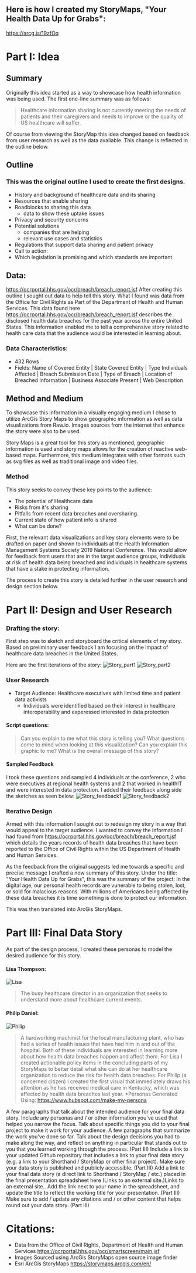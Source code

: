 ## Here is how I created my StoryMaps, "Your Health Data Up for Grabs": 
https://arcg.is/19zfOq
# Part I: Idea
## Summary
Originally this idea started as a way to showcase how health information was being used. 
The first one-line summary was as follows:
>Healthcare information sharing is not currently meeting
>the needs of patients and their caregivers and 
>needs to improve or the quality of US healthcare will suffer.

Of course from viewing the StoryMap this idea changed based on feedback from user research as well as the data avaliable.
This change is reflected in the outline below. 

## Outline
### This was the original outline I used to create the first designs. 
* History and background of healthcare data and its sharing
* Resources that enable sharing
* Roadblocks to sharing this data
  * data to show these uptake issues
* Privacy and security concerns
* Potential solutions
  * companies that are helping
  * relevant use cases and statistics
* Regulations that support data sharing and patient privacy
* Call to action:
* Which legislation is promising and which standards are important

## Data: 
https://ocrportal.hhs.gov/ocr/breach/breach_report.jsf 
After creating this outline I sought out data to help tell this story. 
What I found was data from the Office for Civil Rights as Part of the Department of Health and Human Services. This data found here https://ocrportal.hhs.gov/ocr/breach/breach_report.jsf describes the disclosed health data breaches for the past year across the entire United States. This information enabled me to tell a comprehensive story related to health care data that the audience would be interested in learning about. 

### Data Characteristics: 
* 432 Rows
* Fields: 
Name of Covered Entity | State	Covered Entity | Type	Individuals Affected | Breach Submission Date	| Type of Breach | Location of Breached Information	| Business Associate Present | Web Description

## Method and Medium
To showcase this information in a visually engaging medium I chose to utilize ArcGis Story Maps to show geographic information as well as data visualizations from Raw.io. Images sources from the internet that enhance the story were also to be used. 

Story Maps is a great tool for this story as mentioned, geographic information is used and story maps allows for the creation of reactive web-based maps. Furthermore, this medium integrates with other formats such as svg files as well as traditional image and video files. 

### Method
This story seeks to convey these key points to the audience:

* The potential of Healthcare data 
* Risks from it's sharing
* Pitfalls from recent data breaches and oversharing.
* Current state of how patient info is shared
* What can be done?

First, the relevant data visualizations and key story elements were to be drafted on paper and shown to individuals at the Health Information Management Systems Society 2019 National Conference. This would allow for feedback from users that are in the target audience groups, individuals at risk of health data being breached and individuals in healthcare systems that have a stake in protecting information. 

The process to create this story is detailed further in the user research and design section below. 

# Part II: Design and User Research
### Drafting the story:
First step was to sketch and storyboard the critical elements of my story. Based on preliminary user feedback I am focusing on the impact of healthcare data breaches in the United States. 

Here are the first iterations of the story:
![Story_part1](https://michael-cmu.github.io/portfolio/story_1.jpg) 
![Story_part2](https://michael-cmu.github.io/portfolio/story_2.jpg)

### User Research
* Target Audience: Healthcare executives with limited time and patient data activists 
  * Individuals were identified based on their interest in healthcare interoperability and experessed interested in data protection 
#### Script questions: 
> Can you explain to me what this story is telling you? 
> What questions come to mind when looking at this visualization? Can you explain this graphic to me? 
> What is the overall message of this story?

#### Sampled Feedback
I took these questions and sampled 4 individuals at the conference, 2 who were executives at regional health systems and 2 that worked in healthIT and were interested in data protection. I added their feedback along side the sketches as seen below:
![Story_feedback1](https://michael-cmu.github.io/portfolio/storyfeedback_1.jpg) 
![Story_feedback2](https://michael-cmu.github.io/portfolio/storyfeedback_1.jpg)

### Iterative Design
Armed with this information I sought out to redesign my story in a way that would appeal to the target audience. I wanted to convey the information I had found from https://ocrportal.hhs.gov/ocr/breach/breach_report.jsf which details the years records of health data breaches that have been reported to the Office of Civil Rights within the US Department of Health and Human Services.

As the feedback from the original suggests led me towards a specific and precise message I crafted a new summary of this story. 
Under the title: "Your Health Data Up for Grabs", this was the summary of the project:
In the digital age, our personal health records are vunerable to being stolen, lost, or sold for malacious reasons. With millions of Americans being affected by these data breaches it is time something is done to protect our information. 

This was then translated into ArcGis StoryMaps. 

# Part III: Final Data Story
As part of the design process, I created these personas to model the desired audience for this story. 
#### Lisa Thompson: 
![Lisa](https://michael-cmu.github.io/portfolio/Lisa.PNG)
> The busy healthcare director in an organization that seeks to understand more about healthcare current events. 
#### Philip Daniel: 
![Philip](https://michael-cmu.github.io/portfolio/Philip.PNG)
> A hardworking machinist for the local manufacturing plant, who has had a series of health issues that have had him in and out of the hospital. 
Both of these individuals are interested in learning more about how health data breaches happen and affect them. For Lisa I created actionable policy items in the concluding parts of my StoryMaps to better detail what she can do at her healthcare organization to reduce the risk for health data breaches. For Philip (a concerned citizen) I created the first visual that immediately draws his attention as he has received medical care in Kentucky, which was affected by health data breaches last year. 
*Personas Generated Using: https://www.hubspot.com/make-my-persona


A few paragraphs that talk about the intended audience for your final data story.  Include any personas and / or other information you've used that helped you narrow the focus.  Talk about specific things you did to your final project to make it work for your audience. 
A few paragraphs that summarize the work you've done so far.  Talk about the design decisions you had to make along the way, and reflect on anything in particular that stands out to you that you learned working through the process. (Part III)
Include a link to your updated Github repository that includes a link to your final data story (e.g. a link to your Shorthand / StoryMap or other final project).  Make sure your data story is published and publicly accessible. (Part III)
Add a link to your final data story (a direct link to Shorthand / StoryMap / etc.) placed in the final presentation spreadsheet here (Links to an external site.)Links to an external site..  Add the link next to your name in the spreadsheet, and update the title to reflect the working title for your presentation.  (Part III)
Make sure to add / update any citations and / or other content that helps round out your data story. (Part III)

# Citations:
* Data from the Office of Civil Rights, Department of Health and Human Services  https://ocrportal.hhs.gov/ocr/smartscreen/main.jsf
* Images Sourced using ArcGis StoryMaps open source image finder
* Esri ArcGis StoryMaps https://storymaps.arcgis.com/en/

